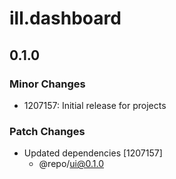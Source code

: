 # ill.dashboard

## 0.1.0

### Minor Changes

- 1207157: Initial release for projects

### Patch Changes

- Updated dependencies [1207157]
  - @repo/ui@0.1.0
